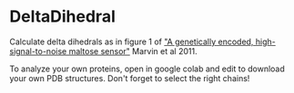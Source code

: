 # DeltaDihedral

Calculate delta dihedrals as in figure 1 of <a href="https://www.ncbi.nlm.nih.gov/pmc/articles/PMC3265398/">"A genetically encoded, high-signal-to-noise maltose sensor"</a> Marvin et al 2011.

To analyze your own proteins, open in google colab and edit to download your own PDB structures. Don't forget to select the right chains! 
